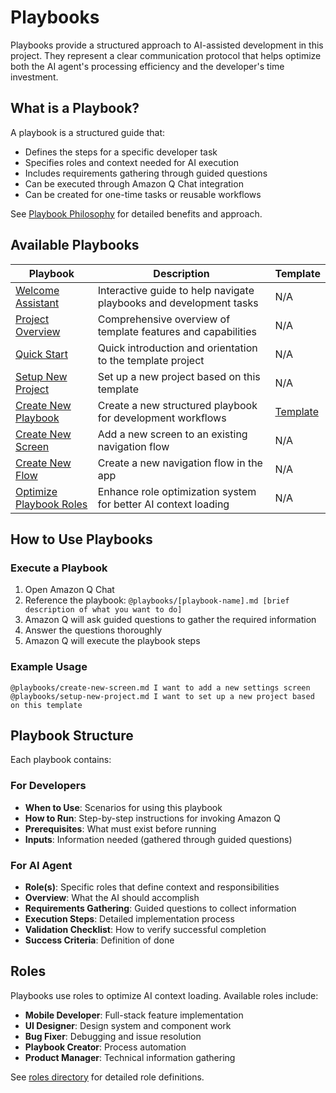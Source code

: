 # Playbooks

Playbooks provide a structured approach to AI-assisted development in this project. They represent a clear communication protocol that helps optimize both the AI agent's processing efficiency and the developer's time investment.

## What is a Playbook?

A playbook is a structured guide that:
- Defines the steps for a specific developer task
- Specifies roles and context needed for AI execution
- Includes requirements gathering through guided questions
- Can be executed through Amazon Q Chat integration
- Can be created for one-time tasks or reusable workflows

See [Playbook Philosophy](../docs/playbook-philosophy.md) for detailed benefits and approach.

## Available Playbooks

| Playbook | Description | Template |
|----------|-------------|----------|
| [Welcome Assistant](welcome-assistant.md) | Interactive guide to help navigate playbooks and development tasks | N/A |
| [Project Overview](project-overview.md) | Comprehensive overview of template features and capabilities | N/A |
| [Quick Start](quick-start.md) | Quick introduction and orientation to the template project | N/A |
| [Setup New Project](setup-new-project.md) | Set up a new project based on this template | N/A |
| [Create New Playbook](create-new-playbook.md) | Create a new structured playbook for development workflows | [Template](templates/playbook-template.md) |
| [Create New Screen](create-new-screen.md) | Add a new screen to an existing navigation flow | N/A |
| [Create New Flow](create-new-flow.md) | Create a new navigation flow in the app | N/A |
| [Optimize Playbook Roles](optimize-playbook-roles.md) | Enhance role optimization system for better AI context loading | N/A |

## How to Use Playbooks

### Execute a Playbook
1. Open Amazon Q Chat
2. Reference the playbook: `@playbooks/[playbook-name].md [brief description of what you want to do]`
3. Amazon Q will ask guided questions to gather the required information
4. Answer the questions thoroughly
5. Amazon Q will execute the playbook steps

### Example Usage
```
@playbooks/create-new-screen.md I want to add a new settings screen
@playbooks/setup-new-project.md I want to set up a new project based on this template
```

## Playbook Structure

Each playbook contains:

### For Developers
- **When to Use**: Scenarios for using this playbook
- **How to Run**: Step-by-step instructions for invoking Amazon Q
- **Prerequisites**: What must exist before running
- **Inputs**: Information needed (gathered through guided questions)

### For AI Agent
- **Role(s)**: Specific roles that define context and responsibilities
- **Overview**: What the AI should accomplish
- **Requirements Gathering**: Guided questions to collect information
- **Execution Steps**: Detailed implementation process
- **Validation Checklist**: How to verify successful completion
- **Success Criteria**: Definition of done

## Roles

Playbooks use roles to optimize AI context loading. Available roles include:
- **Mobile Developer**: Full-stack feature implementation
- **UI Designer**: Design system and component work
- **Bug Fixer**: Debugging and issue resolution
- **Playbook Creator**: Process automation
- **Product Manager**: Technical information gathering

See [roles directory](roles/) for detailed role definitions.